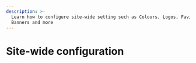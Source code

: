 ```yaml
---
description: >-
  Learn how to configure site-wide setting such as Colours, Logos, Favicon,
  Banners and more
---
```


# Site-wide configuration

